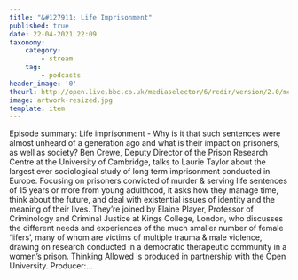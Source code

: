 ```yaml
---
title: "&#127911; Life Imprisonment"
published: true
date: 22-04-2021 22:09
taxonomy:
    category:
        - stream
    tag:
        - podcasts
header_image: '0'
theurl: http://open.live.bbc.co.uk/mediaselector/6/redir/version/2.0/mediaset/audio-nondrm-download/proto/http/vpid/p09fbvg3.mp3
image: artwork-resized.jpg
template: item
--- 
```

Episode summary: Life imprisonment - Why is it that such sentences were almost unheard of a generation ago and what is their impact on prisoners, as well as society? Ben Crewe, Deputy Director of the Prison Research Centre at the University of Cambridge, talks to Laurie Taylor about the largest ever sociological study of long term imprisonment conducted in Europe. Focusing on prisoners convicted of murder & serving life sentences of 15 years or more from young adulthood, it asks how they manage time, think about the future, and deal with existential issues of identity and the meaning of their lives. They’re joined by Elaine Player, Professor of Criminology and Criminal Justice at Kings College, London, who discusses the different needs and experiences of the much smaller number of female ‘lifers’, many of whom are victims of multiple trauma & male violence, drawing on research conducted in a democratic therapeutic community in a women’s prison. Thinking Allowed is produced in partnership with the Open University. Producer:…
